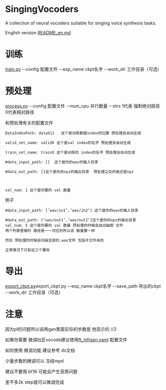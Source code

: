 # SingingVocoders
A collection of neural vocoders suitable for singing voice synthesis tasks.

English version [README_en.md](README_en.md)
# 训练

[train.py](train.py) --config 配置文件 --exp_name ckpt名字 --work_dir 工作目录（可选）

# 预处理 

[process.py](process.py) --config 配置文件 --num_cpu 并行数量 --strx 1代表 强制绝对路径 0代表相对路径


和预处理有关的配置文件
```
DataIndexPath: dataX11   这个是训练数据index的位置 预处理会自动生成

valid_set_name: validX 这个是val index的名字 预处理会自动生成

train_set_name: trainX 这个是训练的 index的名字 预处理会自动生成

#data_input_path: []  这个是你的wav的输入目录

#data_out_path: []这个是你的npz的输出目录  预处理之后的格式是npz



val_num: 1 这个是你要的 val 数量 
```

例子
```
#data_input_path: [’wav/in1‘,’wav/in2‘] 这个是你的wav的输入目录

#data_out_path: [’wav/out1‘,’wav/out2‘]这个是你的npz的输出目录
val_num: 5 这个是你要的 val 数量 预处理的时候会自动抽取 文件
两个列表里面的 路径是一一对应的所以说 数量要一样

然后 预处理的时候会扫描全部的.wav文件 包括子文件夹的

正常情况下只有这三个要改
```
# 导出
[export_ckpt.py](export_ckpt.py)export_ckpt.py --exp_name ckpt名字  --save_path 导出的ckpt --work_dir 工作目录（可选） 

# 注意

因为pl的问题所以说再gan里面实际的步数是 他显示的 //2

如果你需要 微调社区vocode建议使用[ft_hifigan.yaml](configs%2Fft_hifigan.yaml) 配置文件

如何使用 微调功能 建议参考 ds文档

少量步数的微调可以 冻结mpd

建议不要用 bf16 可能会产生音质问题

差不多2k step就可以微调完成





































